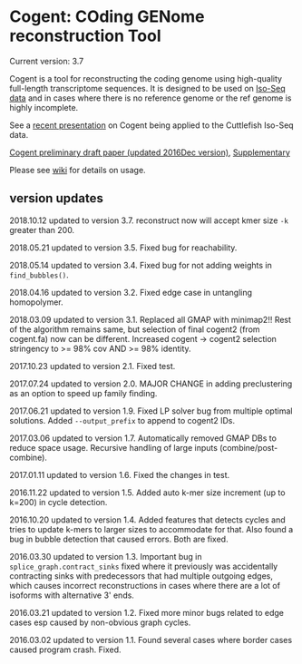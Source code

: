 # Cogent: COding GENome reconstruction Tool

Current version: 3.7

Cogent is a tool for reconstructing the coding genome using high-quality full-length transcriptome sequences. It is designed to be used on [Iso-Seq data](https://github.com/PacificBiosciences/cDNA_primer/wiki) and in cases where there is no reference genome or the ref genome is highly incomplete. 

See a [recent presentation](https://www.dropbox.com/s/mn6hwhguh0pqceu/20160106_Cogent_developers_conference_slides_Cuttlefish.pdf?dl=0) on Cogent being applied to the Cuttlefish Iso-Seq data. 

[Cogent preliminary draft paper (updated 2016Dec version)](https://www.dropbox.com/s/kz0gi7qg0w82k9a/20161026_Cogent_manuscript_forGitHub.pdf?dl=0), [Supplementary](https://www.dropbox.com/s/37412o8glvnfhf9/20161026_Cogent_ManuscriptPlusSupplement_forGitHub.pdf?dl=0)

Please see [wiki](https://github.com/Magdoll/Cogent/wiki) for details on usage.


## version updates

2018.10.12 updated to version 3.7. reconstruct now will accept kmer size `-k` greater than 200.

2018.05.21 updated to version 3.5. Fixed bug for reachability.

2018.05.14 updated to version 3.4. Fixed bug for not adding weights in `find_bubbles()`.

2018.04.16 updated to version 3.2. Fixed edge case in untangling homopolymer.

2018.03.09 updated to version 3.1. Replaced all GMAP with minimap2!! Rest of the algorithm remains same, but selection of final cogent2 (from cogent.fa) now can be different. Increased cogent -> cogent2 selection stringency to >= 98% cov AND >= 98% identity.

2017.10.23 updated to version 2.1. Fixed test. 

2017.07.24 updated to version 2.0. MAJOR CHANGE in adding preclustering as an option to speed up family finding.

2017.06.21 updated to version 1.9. Fixed LP solver bug from multiple optimal solutions. Added `--output_prefix` to append to cogent2 IDs. 

2017.03.06  updated to version 1.7. Automatically removed GMAP DBs to reduce space usage. Recursive handling of large inputs (combine/post-combine).

2017.01.11  updated to version 1.6. Fixed the changes in test.

2016.11.22  updated to version 1.5. Added auto k-mer size increment (up to k=200) in cycle detection.

2016.10.20  updated to version 1.4. Added features that detects cycles and tries to update k-mers to larger sizes to accommodate for that. Also found a bug in bubble detection that caused errors. Both are fixed.

2016.03.30  updated to version 1.3. Important bug in `splice_graph.contract_sinks` fixed where it previously was accidentally contracting sinks with predecessors that had multiple outgoing edges, which causes incorrect reconstructions in cases where there are a lot of isoforms with alternative 3' ends.

2016.03.21  updated to version 1.2. Fixed more minor bugs related to edge cases esp caused by non-obvious graph cycles.

2016.03.02  updated to version 1.1. Found several cases where border cases caused program crash. Fixed.

